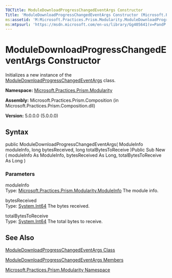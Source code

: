 ```yaml
---
TOCTitle: ModuleDownloadProgressChangedEventArgs Constructor
Title: 'ModuleDownloadProgressChangedEventArgs Constructor (Microsoft.Practices.Prism.Modularity)'
ms:assetid: 'M:Microsoft.Practices.Prism.Modularity.ModuleDownloadProgressChangedEventArgs.\#ctor(Microsoft.Practices.Prism.Modularity.ModuleInfo,System.Int64,System.Int64)'
ms:mtpsurl: 'https://msdn.microsoft.com/en-us/library/Gg405641(v=PandP.50)'
---
```



# ModuleDownloadProgressChangedEventArgs Constructor

Initializes a new instance of the [ModuleDownloadProgressChangedEventArgs](https://msdn.microsoft.com/library/microsoft.practices.prism.modularity.moduledownloadprogresschangedeventargs) class.

**Namespace:** [Microsoft.Practices.Prism.Modularity](https://msdn.microsoft.com/library/microsoft.practices.prism.modularity)
**Assembly:** Microsoft.Practices.Prism.Composition (in Microsoft.Practices.Prism.Composition.dll)

**Version:** 5.0.0.0 (5.0.0.0)

## Syntax

public ModuleDownloadProgressChangedEventArgs( ModuleInfo moduleInfo, long bytesReceived, long totalBytesToReceive )Public Sub New ( moduleInfo As ModuleInfo, bytesReceived As Long, totalBytesToReceive As Long )

### Parameters

moduleInfo  
Type: [Microsoft.Practices.Prism.Modularity.ModuleInfo](https://msdn.microsoft.com/library/microsoft.practices.prism.modularity.moduleinfo)
The module info.

bytesReceived  
Type: [System.Int64](http://msdn.microsoft.com/en-us/library/6yy583ek)
The bytes received.

totalBytesToReceive  
Type: [System.Int64](http://msdn.microsoft.com/en-us/library/6yy583ek)
The total bytes to receive.

## See Also

[ModuleDownloadProgressChangedEventArgs Class](https://msdn.microsoft.com/library/microsoft.practices.prism.modularity.moduledownloadprogresschangedeventargs)

[ModuleDownloadProgressChangedEventArgs Members](https://msdn.microsoft.com/allmembers.t:microsoft.practices.prism.modularity.moduledownloadprogresschangedeventargs)

[Microsoft.Practices.Prism.Modularity Namespace](https://msdn.microsoft.com/library/microsoft.practices.prism.modularity)
